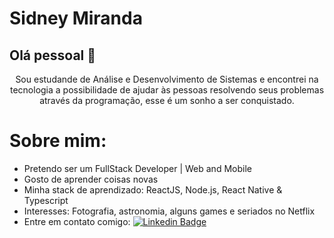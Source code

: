 # Sidney Miranda

## Olá pessoal 👋

<div align="center"> Sou estudande de Análise e Desenvolvimento de Sistemas e encontrei na tecnologia a possibilidade de ajudar às pessoas
resolvendo seus problemas através da programação, esse é um sonho a ser conquistado.
</div>
  
# Sobre mim: 
  - Pretendo ser um FullStack Developer | Web and Mobile
  - Gosto de aprender coisas novas
  - Minha stack de aprendizado: ReactJS, Node.js, React Native & Typescript
  - Interesses: Fotografia, astronomia, alguns games e seriados no Netflix
  - Entre em contato comigo: [![Linkedin Badge](https://img.shields.io/badge/-SidneyMiranda-blue?style=flat-square&logo=Linkedin&logoColor=white&link=https://www.linkedin.com/in/sidney-miranda/)](https://www.linkedin.com/in/sidney-miranda/) 
 

<!--
**sidneymiranda/sidneymiranda** is a ✨ _special_ ✨ repository because its `README.md` (this file) appears on your GitHub profile.



- 🌱 I’m currently learning NodeJs, React, React Native
